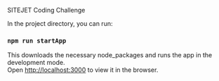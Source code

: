 SITEJET Coding Challenge

In the project directory, you can run:

### `npm run startApp`

This downloads the necessary node_packages and runs the app in the development mode.<br />
Open [http://localhost:3000](http://localhost:3000) to view it in the browser.
